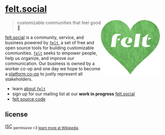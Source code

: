 # [felt.social](https://felt.social)

[<img src="static/logo-heart.png" align="right" width="192" height="178">](https://felt.social)

> customizable communities that feel good 💚

[felt.social](https://felt.social)
is a community, service, and business
powered by [`felt`](https://github.com/feltcoop/felt),
a set of free and open source tools for building customizable communities.
[`felt`](https://github.com/feltcoop/felt)
seeks to empower people, help us organize, and improve our communication.
Our business is owned by a worker co-op
and one day we hope to become
a [platform co-op](https://platform.coop)
to justly represent all stakeholders.

- learn [about `felt`](https://felt.dev/about)
- sign up for our mailing list at our
  **work in progress** [felt.social](https://felt.social)
- [felt source code](https://github.com/feltcoop/felt)

## license

[ISC](license)
<sub>permissive <3 [learn more at Wikipedia](https://en.wikipedia.org/wiki/ISC_license)</sub>
